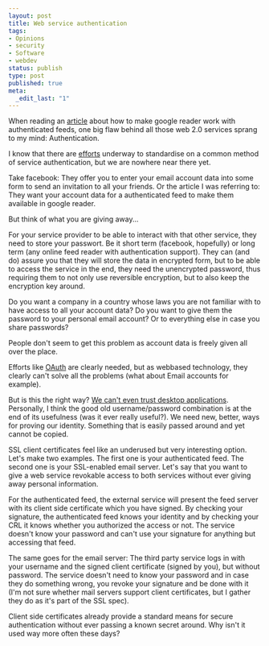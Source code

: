 ```yaml
---
layout: post
title: Web service authentication
tags:
- Opinions
- security
- Software
- webdev
status: publish
type: post
published: true
meta:
  _edit_last: "1"
---
```

When reading an <a href="http://googlesystem.blogspot.com/2008/04/subscribe-to-authenticated-feeds-in.html">article</a> about how to make google reader work with authenticated feeds, one big flaw behind all those web 2.0 services sprang to my mind: Authentication.

I know that there are <a href="http://oauth.net/">efforts</a> underway to standardise on a common method of service authentication, but we are nowhere near there yet.

Take facebook: They offer you to enter your email account data into some form to send an invitation to all your friends. Or the article I was referring to: They want your account data for a authenticated feed to make them available in google reader.

But think of what you are giving away...

For your service provider to be able to interact with that other service, they need to store your passwort. Be it short term (facebook, hopefully) or long term (any online feed reader with authentication support). They can (and do) assure you that they will store the data in encrypted form, but to be able to access the service in the end, they need the unencrypted password, thus requiring them to not only use reversible encryption, but to also keep the encryption key around.

Do you want a company in a country whose laws you are not familiar with to have access to all your account data? Do you want to give them the password to your personal email account? Or to everything else in case you share passwords?

People don't seem to get this problem as account data is freely given all over the place.

Efforts like <a href="http://oauth.net/">OAuth</a> are clearly needed, but as webbased technology, they clearly can't solve all the problems (what about Email accounts for example).

But is this the right way? <a href="http://www.codinghorror.com/blog/archives/001072.html">We can't even trust desktop applications</a>. Personally, I think the good old username/password combination is at the end of its usefulness (was it ever really useful?). We need new, better, ways for proving our identity. Something that is easily passed around and yet cannot be copied.

SSL client certificates feel like an underused but very interesting option. Let's make two examples. The first one is your authenticated feed. The second one is your SSL-enabled email server. Let's say that you want to give a web service revokable access to both services without ever giving away personal information.

For the authenticated feed, the external service will present the feed server with its client side certificate which you have signed. By checking your signature, the authenticated feed knows your identity and by checking your CRL it knows whether you authorized the access or not. The service doesn't know your password and can't use your signature for anything but accessing that feed.

The same goes for the email server: The third party service logs in with your username and the signed client certificate (signed by you), but without password. The service doesn't need to know your password and in case they do something wrong, you revoke your signature and be done with it (I'm not sure whether mail servers support client certificates, but I gather they do as it's part of the SSL spec).

Client side certificates already provide a standard means for secure authentication without ever passing a known secret around. Why isn't it used way more often these days?

